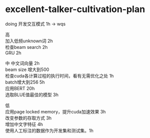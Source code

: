 # excellent-talker-cultivation-plan
doing 开发交互模式 1h -> wqs

高  
加入低频unknown词 2h  
检查beam search 2h  
GRU 2h  
  
中
中文词向量 2h  
beam size 增大到500  
检查cuda各计算过程的执行时间，看有无需优化之处 1h  
batch增大到256 5h  
应用BERT 20h  
选取BLUE值最佳的模型 3h  
  
低  
应用page locked memory，提升cuda加速效果 3h  
改变参数的存取方式 3h  
增加中文字特征 4h  
使用人工标注的数据作为开发集和测试集。1h  
